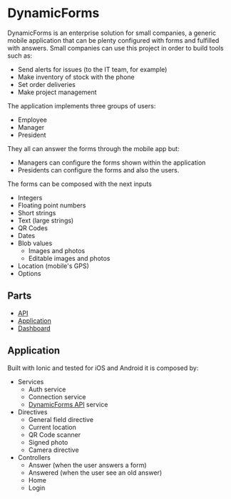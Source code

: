 # DynamicForms

DynamicForms is an enterprise solution for small companies, a generic mobile application that can be plenty configured with forms and fulfilled with answers. Small companies can use this project in order to build tools such as:

* Send alerts for issues (to the IT team, for example)
* Make inventory of stock with the phone
* Set order deliveries
* Make project management

The application implements three groups of users:
* Employee
* Manager
* President

They all can answer the forms through the mobile app but:
* Managers can configure the forms shown within the application
* Presidents can configure the forms and also the users.

The forms can be composed with the next inputs
* Integers
* Floating point numbers
* Short strings
* Text (large strings)
* QR Codes
* Dates
* Blob values
  * Images and photos
  * Editable images and photos
* Location (mobile's GPS)
* Options

## Parts

* [API](https://github.com/cnexans/DynamicForms--API)
* [Application](https://github.com/cnexans/DynamicForms--App)
* [Dashboard](https://github.com/cnexans/DynamicForms--Dashboard)

## Application

Built with Ionic and tested for iOS and Android it is composed by:

* Services
  * Auth service
  * Connection service
  * [DynamicForms API](https://github.com/cnexans/DynamicForms--API) service
* Directives
  * General field directive
  * Current location
  * QR Code scanner
  * Signed photo
  * Camera directive
* Controllers
  * Answer (when the user answers a form)
  * Answered (when the user see an old answer)
  * Home
  * Login
